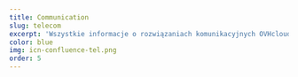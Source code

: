 ```yaml
---
title: Communication
slug: telecom
excerpt: 'Wszystkie informacje o rozwiązaniach komunikacyjnych OVHcloud'
color: blue
img: icn-confluence-tel.png
order: 5
---
```

